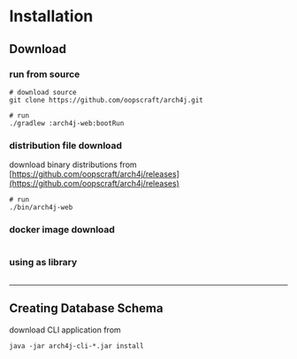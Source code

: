 # Installation

## Download

### run from source
```shell
# download source
git clone https://github.com/oopscraft/arch4j.git

# run
./gradlew :arch4j-web:bootRun
```

### distribution file download

download binary distributions from [https://github.com/oopscraft/arch4j/releases](https://github.com/oopscraft/arch4j/releases)

```shell
# run
./bin/arch4j-web

```

### docker image download
```shell

```

### using as library
```shell

```

---

## Creating Database Schema

download CLI application from []()

```shell
java -jar arch4j-cli-*.jar install

```


